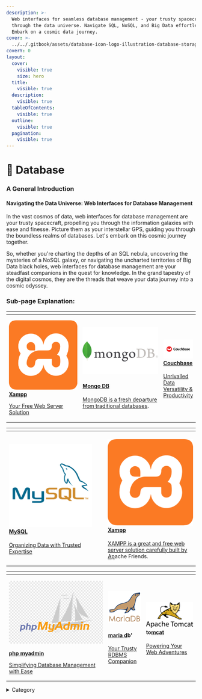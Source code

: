 ```yaml
---
description: >-
  Web interfaces for seamless database management - your trusty spacecraft
  through the data universe. Navigate SQL, NoSQL, and Big Data effortlessly.
  Embark on a cosmic data journey.
cover: >-
  ../../.gitbook/assets/database-icon-logo-illustration-database-storage-symbol-template-for-graphic-and-web-design-collection-free-vector.jpg
coverY: 0
layout:
  cover:
    visible: true
    size: hero
  title:
    visible: true
  description:
    visible: true
  tableOfContents:
    visible: true
  outline:
    visible: true
  pagination:
    visible: true
---
```


# 💽 Database

### **A General Introduction**

#### **Navigating the Data Universe: Web Interfaces for Database Management**

In the vast cosmos of data, web interfaces for database management are your trusty spacecraft, propelling you through the information galaxies with ease and finesse. Picture them as your interstellar GPS, guiding you through the boundless realms of databases. Let's embark on this cosmic journey together.

So, whether you're charting the depths of an SQL nebula, uncovering the mysteries of a NoSQL galaxy, or navigating the uncharted territories of Big Data black holes, web interfaces for database management are your steadfast companions in the quest for knowledge. In the grand tapestry of the digital cosmos, they are the threads that weave your data journey into a cosmic odyssey.

### Sub-page Explanation:

<table><thead><tr><th width="250"></th><th width="269"></th><th></th></tr></thead><tbody><tr><td><p></p><p><img src="../../.gitbook/assets/image (30).png" alt=""><a href="https://docs.scaleinfinite.fr/demo-deployment/database/xampp-deployment"><strong>Xampp</strong></a></p><p></p><p><a href="https://docs.scaleinfinite.fr/demo-deployment/database/xampp-deployment">Your Free Web Server Solution</a></p></td><td><p><img src="../../.gitbook/assets/image (31).png" alt="" data-size="original"></p><h4><a href="https://docs.scaleinfinite.fr/demo-deployment/database/mongo-db">Mongo DB</a></h4><p></p><p><a href="https://docs.scaleinfinite.fr/demo-deployment/database/mongo-db"> MongoDB is a fresh departure from traditional databases</a>.</p></td><td><h4><img src="../../.gitbook/assets/image (32).png" alt=""><a href="https://docs.scaleinfinite.fr/demo-deployment/database/couch-base-deployment">Couchbase</a></h4><p></p><p><a href="https://docs.scaleinfinite.fr/demo-deployment/database/couch-base-deployment">Unrivalled Data Versatility &#x26; Productivity</a></p></td></tr></tbody></table>

<table><thead><tr><th></th><th></th><th></th><th data-hidden></th></tr></thead><tbody><tr><td><h4><img src="../../.gitbook/assets/image (33).png" alt=""> <a href="https://docs.scaleinfinite.fr/demo-deployment/database/mysql-deployment"><strong>MySQL</strong></a></h4><p></p><p><a href="https://docs.scaleinfinite.fr/demo-deployment/database/mysql-deployment">Organizing Data with Trusted Expertise</a></p></td><td></td><td></td><td><p></p><p> </p><h4><img src="../../.gitbook/assets/image (30).png" alt=""><a href="https://docs.scaleinfinite.fr/demo-deployment/database/xampp-deployment">Xampp</a></h4><p></p><p><a href="https://docs.scaleinfinite.fr/demo-deployment/database/xampp-deployment">XAMPP is a great and free web server solution carefully built by Ap</a>ache Friends.</p></td></tr></tbody></table>

<table><thead><tr><th width="250"></th><th></th><th></th></tr></thead><tbody><tr><td><p><img src="../../.gitbook/assets/image (34).png" alt=""></p><p></p><p><a href="https://docs.scaleinfinite.fr/demo-deployment/database/phpmyadmin-deployment"><strong>php myadmin</strong></a></p><p></p><p><a href="https://docs.scaleinfinite.fr/demo-deployment/database/phpmyadmin-deployment">Simplifying Database Management with Ease</a></p></td><td><p><img src="../../.gitbook/assets/image (9).png" alt="" data-size="original"></p><h4> <a href="https://docs.scaleinfinite.fr/demo-deployment/database/maria-db-deployment">maria d</a>b'</h4><p></p><p><a href="https://docs.scaleinfinite.fr/demo-deployment/database/maria-db-deployment">Your Trusty RDBMS Companion</a></p></td><td><h4><img src="../../.gitbook/assets/image (35).png" alt="">to<a href="https://docs.scaleinfinite.fr/demo-deployment/database/tomcat-deployment">mcat</a></h4><p></p><p><a href="https://docs.scaleinfinite.fr/demo-deployment/database/tomcat-deployment">Powering Your Web Adventures</a></p></td></tr></tbody></table>

<details>

<summary>Category</summary>

Kubernetes, cloud computing, DevOps, cloud services, hosting platform, container orchestration, cloud infrastructure, cloud deployment, cloud management, cloud technology, cloud solutions, database

</details>

